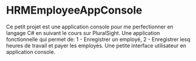 # HRMEmployeeAppConsole
Ce petit projet est une application console pour me perfectionner en langage C# en suivant le cours sur PluralSight. 
Une application fonctionnelle qui permet de:
  1 - Enregistrer un employé,
  2 - Enregistrer lesq heures de travail et payer les employés.
Une petite interface utilisateur en application console.
